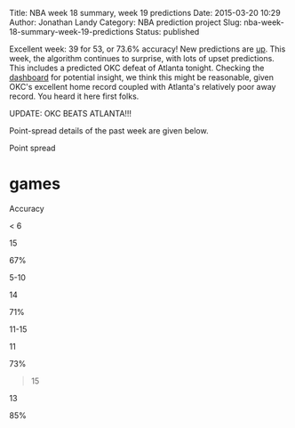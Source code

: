 Title: NBA week 18 summary, week 19 predictions
Date: 2015-03-20 10:29
Author: Jonathan Landy
Category: NBA prediction project
Slug: nba-week-18-summary-week-19-predictions
Status: published

Excellent week: 39 for 53, or 73.6% accuracy! New predictions are [up](http://efavdb.com/weekly-nba-predictions/). This week, the algorithm continues to surprise, with lots of upset predictions. This includes a predicted OKC defeat of Atlanta tonight. Checking the [dashboard](http://efavdb.com/nba-dash/) for potential insight, we think this might be reasonable, given OKC's excellent home record coupled with Atlanta's relatively poor away record. You heard it here first folks.

UPDATE: OKC BEATS ATLANTA!!!

Point-spread details of the past week are given below.

Point spread

# games

Accuracy

< 6

15

67%

5-10

14

71%

11-15

11

73%

>15

13

85%

  


